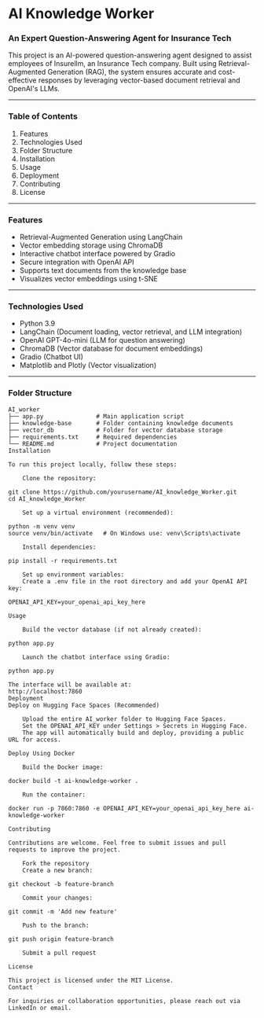 # AI Knowledge Worker  
### An Expert Question-Answering Agent for Insurance Tech  

This project is an AI-powered question-answering agent designed to assist employees of Insurellm, an Insurance Tech company. Built using Retrieval-Augmented Generation (RAG), the system ensures accurate and cost-effective responses by leveraging vector-based document retrieval and OpenAI's LLMs.

---

### Table of Contents  
1. Features  
2. Technologies Used  
3. Folder Structure  
4. Installation  
5. Usage  
6. Deployment  
7. Contributing  
8. License  

---

### Features  
- Retrieval-Augmented Generation using LangChain  
- Vector embedding storage using ChromaDB  
- Interactive chatbot interface powered by Gradio  
- Secure integration with OpenAI API  
- Supports text documents from the knowledge base  
- Visualizes vector embeddings using t-SNE  

---

### Technologies Used  
- Python 3.9  
- LangChain (Document loading, vector retrieval, and LLM integration)  
- OpenAI GPT-4o-mini (LLM for question answering)  
- ChromaDB (Vector database for document embeddings)  
- Gradio (Chatbot UI)  
- Matplotlib and Plotly (Vector visualization)  

---

### Folder Structure  
```plaintext  
AI_worker  
├── app.py               # Main application script  
├── knowledge-base       # Folder containing knowledge documents  
├── vector_db            # Folder for vector database storage  
├── requirements.txt     # Required dependencies  
└── README.md            # Project documentation  
Installation

To run this project locally, follow these steps:

    Clone the repository:

git clone https://github.com/yourusername/AI_knowledge_Worker.git  
cd AI_knowledge_Worker  

    Set up a virtual environment (recommended):

python -m venv venv  
source venv/bin/activate   # On Windows use: venv\Scripts\activate  

    Install dependencies:

pip install -r requirements.txt  

    Set up environment variables:
    Create a .env file in the root directory and add your OpenAI API key:

OPENAI_API_KEY=your_openai_api_key_here  

Usage

    Build the vector database (if not already created):

python app.py  

    Launch the chatbot interface using Gradio:

python app.py  

The interface will be available at:
http://localhost:7860
Deployment
Deploy on Hugging Face Spaces (Recommended)

    Upload the entire AI_worker folder to Hugging Face Spaces.
    Set the OPENAI_API_KEY under Settings > Secrets in Hugging Face.
    The app will automatically build and deploy, providing a public URL for access.

Deploy Using Docker

    Build the Docker image:

docker build -t ai-knowledge-worker .  

    Run the container:

docker run -p 7860:7860 -e OPENAI_API_KEY=your_openai_api_key_here ai-knowledge-worker  

Contributing

Contributions are welcome. Feel free to submit issues and pull requests to improve the project.

    Fork the repository
    Create a new branch:

git checkout -b feature-branch  

    Commit your changes:

git commit -m 'Add new feature'  

    Push to the branch:

git push origin feature-branch  

    Submit a pull request

License

This project is licensed under the MIT License.
Contact

For inquiries or collaboration opportunities, please reach out via LinkedIn or email.
